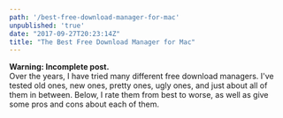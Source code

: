 ```yaml
---
path: '/best-free-download-manager-for-mac'
unpublished: 'true'
date: "2017-09-27T20:23:14Z"
title: "The Best Free Download Manager for Mac"
---
```


**Warning: Incomplete post.**\
Over the years, I have tried many different free download managers. I've tested old
ones, new ones, pretty ones, ugly ones, and just about all of them in between. Below,
I rate them from best to worse, as well as give some pros and cons about each of
them.
